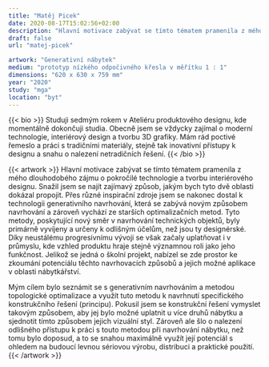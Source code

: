 ```yaml
---
title: "Matěj Picek"
date: 2020-08-17T15:02:56+02:00
description: "Hlavní motivace zabývat se tímto tématem pramenila z mého dlouhodobého zájmu o pokročilé technologie a tvorbu interiérového designu. Snažil jsem se najít zajímavý způsob, jakým bych tyto dvě oblasti dokázal propojit."
draft: false
url: "matej-picek"

artwork: "Generativní nábytek"
medium: "prototyp nízkého odpočivného křesla v měřítku 1 : 1"
dimensions: "620 x 630 x 759 mm"
year: "2020"
study: "mga"
location: "byt"
---
```


{{< bio >}}
Studuji sedmým rokem v Ateliéru produktového designu, kde momentálně dokončuji studia. Obecně jsem se vždycky zajímal o moderní technologie, interiérový design a tvorbu 3D grafiky. Mám rád poctivé řemeslo a práci s tradičními materiály, stejně tak inovativní přístupy k designu a snahu o nalezení netradičních řešení.
{{< /bio >}}


{{< artwork >}}
Hlavní motivace zabývat se tímto tématem pramenila z mého dlouhodobého zájmu o pokročilé technologie a tvorbu interiérového designu. Snažil jsem se najít zajímavý způsob, jakým bych tyto dvě oblasti dokázal propojit. Přes různé inspirační zdroje jsem se nakonec dostal k technologii generativního navrhování, která se zabývá novým způsobem navrhování a zároveň vychází ze starších optimalizačních metod. Tyto metody, poskytující nový směr v navrhování technických objektů, byly primárně vyvíjeny a určeny k odlišným účelům, než jsou ty designérské. Díky neustálému progresivnímu vývoji se však začaly uplatňovat i v průmyslu, kde vzhled produktu hraje stejně významnou roli jako jeho funkčnost. Jelikož se jedná o školní projekt, nabízel se zde prostor ke zkoumání potenciálu těchto navrhovacích způsobů a jejich možné aplikace v oblasti nábytkářství.

Mým cílem bylo seznámit se s generativním navrhováním a metodou topologické optimalizace a využít tuto metodu k navrhnutí specifického konstrukčního řešení (principu). Pokusil jsem se konstrukční řešení vymyslet takovým způsobem, aby jej bylo možné uplatnit u více druhů nábytku a sjednotit tímto způsobem jejich vizuální styl. Zároveň ale šlo o nalezení odlišného přístupu k práci s touto metodou při navrhování nábytku, než tomu bylo doposud, a to se snahou maximálně využít její potenciál s ohledem na budoucí levnou sériovou výrobu, distribuci a praktické použití.
{{< /artwork >}}
